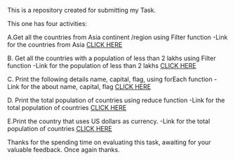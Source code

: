 This is a repository created for submitting my Task.

This one has four activities:

A.Get all the countries from Asia continent /region using Filter function
  -Link for the  countries from Asia [CLICK HERE](https://github.com/Lekkaiyaraja/a.Asia-continent-region.git)
   
B. Get all the countries with a population of less than 2 lakhs using Filter function
  -Link for the population of less than 2 lakhs [CLICK HERE](https://github.com/Lekkaiyaraja/b.populationuse-filter-function.git)

C. Print the following details name, capital, flag, using forEach function
   -Link for the about name, capital, flag [CLICK HERE](https://github.com/Lekkaiyaraja/c.name--capital--flag--using-forEach-function.git)

D. Print the total population of countries using reduce function
   -Link for the total population of countries [CLICK HERE](https://github.com/Lekkaiyaraja/d.Population-of-countries-using-reduce-function.git)

E.Print the country that uses US dollars as currency.
   -Link for the total population of countries [CLICK HERE](https://github.com/Lekkaiyaraja/e.US-dollars-as-currency.git)
   


  Thanks for the spending time on evaluating this task, awaiting for your valuable feedback. Once again thanks.
